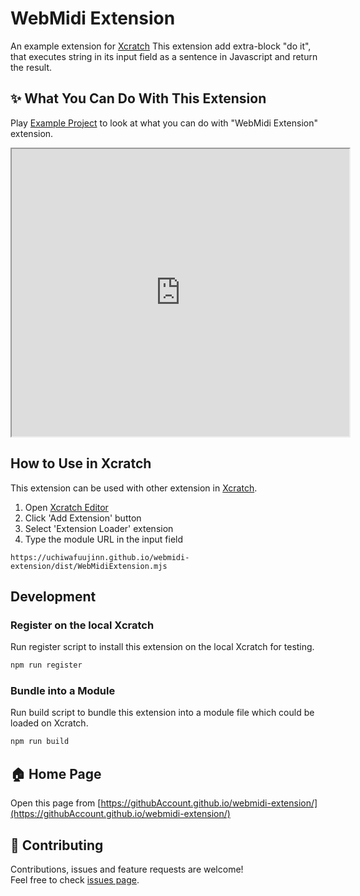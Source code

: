# WebMidi Extension

An example extension for [Xcratch](https://xcratch.github.io/)
This extension add extra-block "do it", that executes string in its input field as a sentence in Javascript and return the result.

## ✨ What You Can Do With This Extension

Play [Example Project](https://xcratch.github.io/editor/#https://githubAccount.github.io/webmidi-extension/projects/example.sb3) to look at what you can do with "WebMidi Extension" extension. 
<iframe src="https://xcratch.github.io/editor/player#https://githubAccount.github.io/webmidi-extension/projects/example.sb3" width="540px" height="460px"></iframe>


## How to Use in Xcratch

This extension can be used with other extension in [Xcratch](https://xcratch.github.io/). 
1. Open [Xcratch Editor](https://xcratch.github.io/editor)
2. Click 'Add Extension' button
3. Select 'Extension Loader' extension
4. Type the module URL in the input field 
```
https://uchiwafuujinn.github.io/webmidi-extension/dist/WebMidiExtension.mjs
```

## Development

### Register on the local Xcratch

Run register script to install this extension on the local Xcratch for testing.

```sh
npm run register
```

### Bundle into a Module

Run build script to bundle this extension into a module file which could be loaded on Xcratch.

```sh
npm run build
```

## 🏠 Home Page

Open this page from [https://githubAccount.github.io/webmidi-extension/](https://githubAccount.github.io/webmidi-extension/)


## 🤝 Contributing

Contributions, issues and feature requests are welcome!<br />Feel free to check [issues page](https://github.com/githubAccount/webmidi-extension/issues). 
